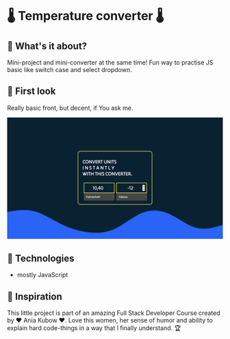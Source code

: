 
# 🌡 Temperature converter 🌡

## 🌌 What's it about?

Mini-project and mini-converter at the same time! Fun way to practise JS basic like switch case and select dropdown.

## 🌌 First look 
Really basic front, but decent, if You ask me.

![first page](./img/screen_1.png)


## 🌌 Technologies

+ mostly JavaScript

## 🌌 Inspiration
This little project is part of an amazing Full Stack Developer Course created by  ♥ Ania Kubow ♥. Love this women, her sense of humor and ability to explain hard code-things in a way that I finally understand. 🏆
